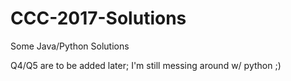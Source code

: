 # CCC-2017-Solutions
Some Java/Python Solutions

Q4/Q5 are to be added later; I'm still messing around w/ python ;)
